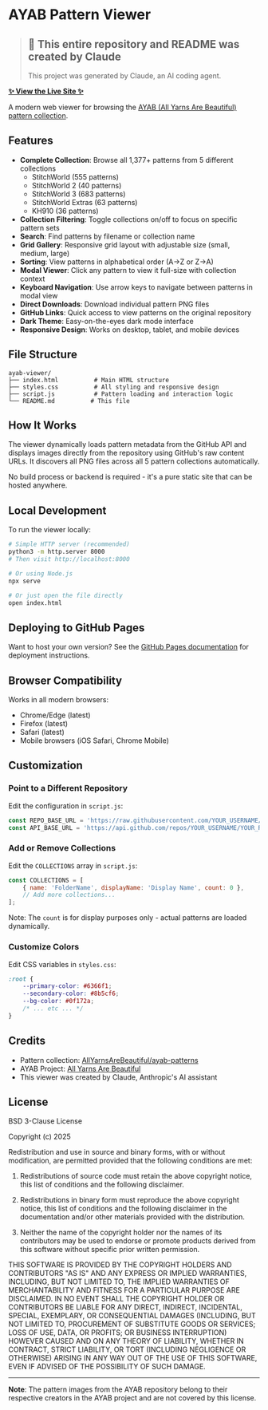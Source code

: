 # AYAB Pattern Viewer

> ## 🤖 This entire repository and README was created by Claude
> This project was generated by Claude, an AI coding agent.

**[✨ View the Live Site ✨](https://sequoia-hope.github.io/ayab-patterns-webviewer/)**

A modern web viewer for browsing the [AYAB (All Yarns Are Beautiful) pattern collection](https://github.com/AllYarnsAreBeautiful/ayab-patterns).

## Features

- **Complete Collection**: Browse all 1,377+ patterns from 5 different collections
  - StitchWorld (555 patterns)
  - StitchWorld 2 (40 patterns)
  - StitchWorld 3 (683 patterns)
  - StitchWorld Extras (63 patterns)
  - KH910 (36 patterns)
- **Collection Filtering**: Toggle collections on/off to focus on specific pattern sets
- **Search**: Find patterns by filename or collection name
- **Grid Gallery**: Responsive grid layout with adjustable size (small, medium, large)
- **Sorting**: View patterns in alphabetical order (A→Z or Z→A)
- **Modal Viewer**: Click any pattern to view it full-size with collection context
- **Keyboard Navigation**: Use arrow keys to navigate between patterns in modal view
- **Direct Downloads**: Download individual pattern PNG files
- **GitHub Links**: Quick access to view patterns on the original repository
- **Dark Theme**: Easy-on-the-eyes dark mode interface
- **Responsive Design**: Works on desktop, tablet, and mobile devices

## File Structure

```
ayab-viewer/
├── index.html          # Main HTML structure
├── styles.css          # All styling and responsive design
├── script.js           # Pattern loading and interaction logic
└── README.md          # This file
```

## How It Works

The viewer dynamically loads pattern metadata from the GitHub API and displays images directly from the repository using GitHub's raw content URLs. It discovers all PNG files across all 5 pattern collections automatically.

No build process or backend is required - it's a pure static site that can be hosted anywhere.

## Local Development

To run the viewer locally:

```bash
# Simple HTTP server (recommended)
python3 -m http.server 8000
# Then visit http://localhost:8000

# Or using Node.js
npx serve

# Or just open the file directly
open index.html
```

## Deploying to GitHub Pages

Want to host your own version? See the [GitHub Pages documentation](https://docs.github.com/en/pages/getting-started-with-github-pages/creating-a-github-pages-site) for deployment instructions.

## Browser Compatibility

Works in all modern browsers:
- Chrome/Edge (latest)
- Firefox (latest)
- Safari (latest)
- Mobile browsers (iOS Safari, Chrome Mobile)

## Customization

### Point to a Different Repository

Edit the configuration in `script.js`:
```javascript
const REPO_BASE_URL = 'https://raw.githubusercontent.com/YOUR_USERNAME/YOUR_REPO/main/';
const API_BASE_URL = 'https://api.github.com/repos/YOUR_USERNAME/YOUR_REPO/contents/';
```

### Add or Remove Collections

Edit the `COLLECTIONS` array in `script.js`:
```javascript
const COLLECTIONS = [
    { name: 'FolderName', displayName: 'Display Name', count: 0 },
    // Add more collections...
];
```
Note: The `count` is for display purposes only - actual patterns are loaded dynamically.

### Customize Colors

Edit CSS variables in `styles.css`:
```css
:root {
    --primary-color: #6366f1;
    --secondary-color: #8b5cf6;
    --bg-color: #0f172a;
    /* ... etc ... */
}
```

## Credits

- Pattern collection: [AllYarnsAreBeautiful/ayab-patterns](https://github.com/AllYarnsAreBeautiful/ayab-patterns)
- AYAB Project: [All Yarns Are Beautiful](http://ayab-knitting.com/)
- This viewer was created by Claude, Anthropic's AI assistant

## License

BSD 3-Clause License

Copyright (c) 2025

Redistribution and use in source and binary forms, with or without modification, are permitted provided that the following conditions are met:

1. Redistributions of source code must retain the above copyright notice, this list of conditions and the following disclaimer.

2. Redistributions in binary form must reproduce the above copyright notice, this list of conditions and the following disclaimer in the documentation and/or other materials provided with the distribution.

3. Neither the name of the copyright holder nor the names of its contributors may be used to endorse or promote products derived from this software without specific prior written permission.

THIS SOFTWARE IS PROVIDED BY THE COPYRIGHT HOLDERS AND CONTRIBUTORS "AS IS" AND ANY EXPRESS OR IMPLIED WARRANTIES, INCLUDING, BUT NOT LIMITED TO, THE IMPLIED WARRANTIES OF MERCHANTABILITY AND FITNESS FOR A PARTICULAR PURPOSE ARE DISCLAIMED. IN NO EVENT SHALL THE COPYRIGHT HOLDER OR CONTRIBUTORS BE LIABLE FOR ANY DIRECT, INDIRECT, INCIDENTAL, SPECIAL, EXEMPLARY, OR CONSEQUENTIAL DAMAGES (INCLUDING, BUT NOT LIMITED TO, PROCUREMENT OF SUBSTITUTE GOODS OR SERVICES; LOSS OF USE, DATA, OR PROFITS; OR BUSINESS INTERRUPTION) HOWEVER CAUSED AND ON ANY THEORY OF LIABILITY, WHETHER IN CONTRACT, STRICT LIABILITY, OR TORT (INCLUDING NEGLIGENCE OR OTHERWISE) ARISING IN ANY WAY OUT OF THE USE OF THIS SOFTWARE, EVEN IF ADVISED OF THE POSSIBILITY OF SUCH DAMAGE.

---

**Note**: The pattern images from the AYAB repository belong to their respective creators in the AYAB project and are not covered by this license.

